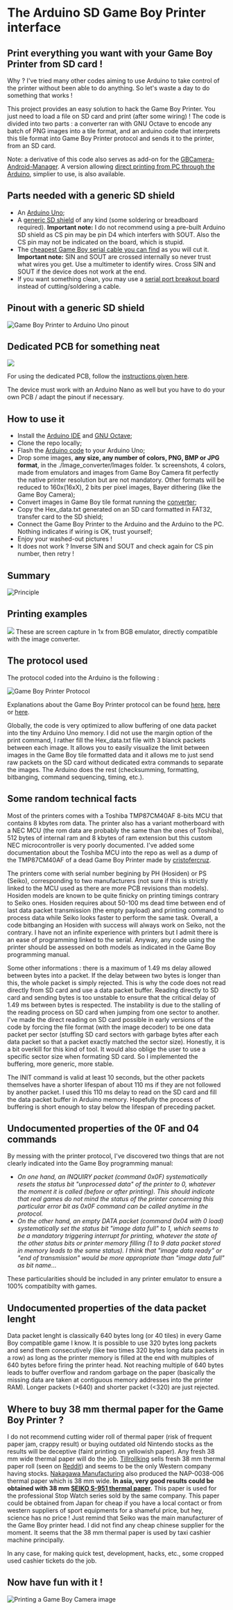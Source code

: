 # The Arduino SD Game Boy Printer interface

## Print everything you want with your Game Boy Printer from SD card !

Why ? I've tried many other codes aiming to use Arduino to take control of the printer without been able to do anything. So let's waste a day to do something that works !

This project provides an easy solution to hack the Game Boy Printer. You just need to load a file on SD card and print (after some wiring) ! The code is divided into two parts : a converter ran with GNU Octave to encode any batch of PNG images into a tile format, and an arduino code that interprets this tile format into Game Boy Printer protocol and sends it to the printer, from an SD card.

Note: a derivative of this code also serves as add-on for the [GBCamera-Android-Manager](https://github.com/Raphael-Boichot/GBCamera-Android-Manager). A version allowing [direct printing from PC through the Arduino](https://github.com/Raphael-Boichot/PC-to-Game-Boy-Printer-interface), simplier to use, is also available.

## Parts needed with a generic SD shield

- An [Arduino Uno](https://www.aliexpress.com/item/1005002997846504.html);
- A [generic SD shield](https://www.aliexpress.com/item/1005006059963950.html) of any kind (some soldering or breadboard required). **Important note:** I do not recommend using a pre-built Arduino SD shield as CS pin may be pin D4 which interfers with SOUT. Also the CS pin may not be indicated on the board, which is stupid.
- The [cheapest Game Boy serial cable you can find](https://www.aliexpress.com/item/32698407220.html) as you will cut it. **Important note:** SIN and SOUT are crossed internally so never trust what wires you get. Use a multimeter to identify wires. Cross SIN and SOUT if the device does not work at the end.
- If you want something clean, you may use a [serial port breakout board](https://github.com/Palmr/gb-link-cable) instead of cutting/soldering a cable.

## Pinout with a generic SD shield
![Game Boy Printer to Arduino Uno pinout](Illustrations/Pinout_2.png)

## Dedicated PCB for something neat
![](https://github.com/Raphael-Boichot/Collection-of-PCB-for-Game-Boy-Printer-Emulators/blob/main/PCB_Arduino_Uno/Arduino_Shield_with_SD.jpg)

For using the dedicated PCB, follow the [instructions given here](https://github.com/Raphael-Boichot/Collection-of-PCB-for-Game-Boy-Printer-Emulators). 

The device must work with an Arduino Nano as well but you have to do your own PCB / adapt the pinout if necessary.

## How to use it

- Install the [Arduino IDE](https://www.arduino.cc/en/software) and [GNU Octave](https://octave.org/);
- Clone the repo locally;
- Flash the [Arduino code](https://github.com/Raphael-Boichot/The-Arduino-SD-Game-Boy-Printer/blob/master/Game_Boy_SD_printer/Game_Boy_SD_printer.ino) to your Arduino Uno;
- Drop some images, **any size, any number of colors, PNG, BMP or JPG format**, in the ./Image_converter/Images folder. 1x screenshots, 4 colors, made from emulators and images from Game Boy Camera fit perfectly the native printer resolution but are not mandatory. Other formats will be reduced to 160x(16xX), 2 bits per pixel images, Bayer dithering (like the Game Boy Camera);
- Convert images in Game Boy tile format running the [converter](https://github.com/Raphael-Boichot/The-Arduino-SD-Game-Boy-Printer/blob/master/Image_converter/Image_converter.m);
- Copy the Hex_data.txt generated on an SD card formatted in FAT32, transfer card to the SD shield;
- Connect the Game Boy Printer to the Arduino and the Arduino to the PC. Nothing indicates if wiring is OK, trust yourself;
- Enjoy your washed-out pictures !
- It does not work ? Inverse SIN and SOUT and check again for CS pin number, then retry !

## Summary

![Principle](Illustrations/How_to.png)

## Printing examples

![](/Illustrations/Printing_Examples_2.png)
These are screen capture in 1x from BGB emulator, directly compatible with the image converter.

## The protocol used

The protocol coded into the Arduino is the following :

![Game Boy Printer Protocol](Illustrations/Printing_protocol.png)

Explanations about the Game Boy Printer protocol can be found [here](https://gbdev.gg8.se/wiki/articles/Gameboy_Printer), [here](http://furrtek.free.fr/?a=gbprinter) or [here](https://www.mikrocontroller.net/attachment/34801/gb-printer.txt). 

Globally, the code is very optimized to allow buffering of one data packet into the tiny Arduino Uno memory. I did not use the margin option of the print command, I rather fill the Hex_data.txt file with 3 blanck packets between each image. It allows you to easily visualize the limit between images in the Game Boy tile formatted data and it allows me to just send raw packets on the SD card without dedicated extra commands to separate the images. The Arduino does the rest (checksumming, formatting, bitbanging, command sequencing, timing, etc.).

## Some random technical facts

Most of the printers comes with a Toshiba TMP87CM40AF 8-bits MCU that contains 8 kbytes rom data. The printer also has a variant motherboard with a NEC MCU (the rom data are probably the same than the ones of Toshiba), 512 bytes of internal ram and 8 kbytes of ram extension but this custom NEC microcontroller is very poorly documented. I've added some documentation about the Toshiba MCU into the repo as well as a dump of the TMP87CM40AF of a dead Game Boy Printer made by [cristofercruz](https://github.com/cristofercruz).

The printers come with serial number begining by PH (Hosiden) or PS (Seiko), corresponding to two manufacturers (not sure if this is strictly linked to the MCU used as there are more PCB revisions than models). Hosiden models are known to be quite finicky on printing timings contrary to Seiko ones. Hosiden requires about 50-100 ms dead time between end of last data packet transmission (the empty payload) and printing command to process data while Seiko looks faster to perform the same task. Overall, a code bitbanging an Hosiden with success will always work on Seiko, not the contrary. I have not an infinite experience with printers but I admit there is an ease of programming linked to the serial. Anyway, any code using the printer should be assessed on both models as indicated in the Game Boy programming manual.

Some other informations : there is a maximum of 1.49 ms delay allowed between bytes into a packet. If the delay between two bytes is longer than this, the whole packet is simply rejected. This is why the code does not read directly from SD card and use a data packet buffer. Reading directly to SD card and sending bytes is too unstable to ensure that the critical delay of 1.49 ms between bytes is respected. The instability is due to the stalling of the reading process on SD card when jumping from one sector to another. I've made the direct reading on SD card possible in early versions of the code by forcing the file format (with the image decoder) to be one data packet per sector (stuffing SD card sectors with garbage bytes after each data packet so that a packet exactly matched the sector size). Honestly, it is a bit overkill for this kind of tool. It would also oblige the user to use a specific sector size when formating SD card. So I implemented the buffering, more generic, more stable. 

The INIT command is valid at least 10 seconds, but the other packets themselves have a shorter lifespan of about 110 ms if they are not followed by another packet. I used this 110 ms delay to read on the SD card and fill the data packet buffer in Arduino memory. Hopefully the process of buffering is short enough to stay below the lifespan of preceding packet.

## Undocumented properties of the 0F and 04 commands

By messing with the printer protocol, I've discovered two things that are not clearly indicated into the Game Boy programming manual:

- *On one hand, an INQUIRY packet (command 0x0F) systematically resets the status bit "unprocessed data" of the printer to 0, whatever the moment it is called (before or after printing). This should indicate that real games do not mind the status of the printer concerning this particular error bit as 0x0F command can be called anytime in the protocol.*
- *On the other hand, an empty DATA packet (command 0x04 with 0 load) systematically set the status bit "image data full" to 1, which seems to be a mandatory triggering interrupt for printing, whatever the state of the other status bits or printer memory filling (1 to 9 data packet stored in memory leads to the same status). I think that "image data ready" or "end of transmission" would be more appropriate than "image data full" as bit name...*

These particularities should be included in any printer emulator to ensure a 100% compatibilty with games.

## Undocumented properties of the data packet lenght

Data packet lenght is classically 640 bytes long (or 40 tiles) in every Game Boy compatible game I know. It is possible to use 320 bytes long packets and send them consecutively (like two times 320 bytes long data packets in a row) as long as the printer memory is filled at the end with multiples of 640 bytes before firing the printer head. Not reaching multiple of 640 bytes leads to buffer overflow and random garbage on the paper (basically the missing data are taken at contiguous memory addresses into the printer RAM). Longer packets (>640) and shorter packet (<320) are just rejected.

## Where to buy 38 mm thermal paper for the Game Boy Printer ?

I do not recommend cutting wider roll of thermal paper (risk of frequent paper jam, crappy result) or buying outdated old Nintendo stocks as the results will be deceptive (faint printing on yellowish paper). Any fresh 38 mm wide thermal paper will do the job. [Tillrollking](https://www.tillrollking.co.uk/thermal-rolls) sells fresh 38 mm thermal paper roll (seen on [Reddit](https://www.reddit.com/r/Gameboy/comments/d2sq77/game_boy_printer_paper_alternative/)) and seems to be the only Western company having stocks. [Nakagawa Manufacturing](https://www.onlinecomponents.com/en/nakagawa-manufacturing/nap0038006-12002055.html) also produced the NAP-0038-006 thermal paper which is 38 mm wide. **In asia, very good results could be obtained with 38 mm [SEIKO S-951 thermal paper](https://mignon.hateblo.jp/entry/2021/07/01/003119).** This paper is used for the professional Stop Watch series sold by the same company. This paper could be obtained from Japan for cheap if you have a local contact or from western suppliers of sport equipments for a shameful price, but hey, science has no price ! Just remind that Seiko was the main manufacturer of the Game Boy printer head. I did not find any cheap chinese supplier for the moment. It seems that the 38 mm thermal paper is used by taxi cashier machine principally.

In any case, for making quick test, development, hacks, etc., some cropped used cashier tickets do the job.

## Now have fun with it !

![Printing a Game Boy Camera image](Illustrations/Printing_Examples.png)
